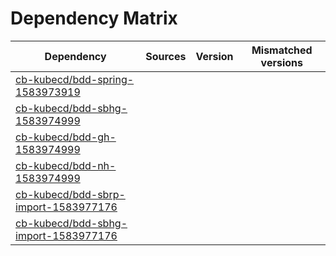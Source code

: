 # Dependency Matrix

Dependency | Sources | Version | Mismatched versions
---------- | ------- | ------- | -------------------
[cb-kubecd/bdd-spring-1583973919](https://github.com/cb-kubecd/bdd-spring-1583973919.git) |  | []() | 
[cb-kubecd/bdd-sbhg-1583974999](https://github.com/cb-kubecd/bdd-sbhg-1583974999.git) |  | []() | 
[cb-kubecd/bdd-gh-1583974999](https://github.com/cb-kubecd/bdd-gh-1583974999.git) |  | []() | 
[cb-kubecd/bdd-nh-1583974999](https://github.com/cb-kubecd/bdd-nh-1583974999.git) |  | []() | 
[cb-kubecd/bdd-sbrp-import-1583977176](https://github.com/cb-kubecd/bdd-sbrp-import-1583977176.git) |  | []() | 
[cb-kubecd/bdd-sbhg-import-1583977176](https://github.com/cb-kubecd/bdd-sbhg-import-1583977176.git) |  | []() | 
